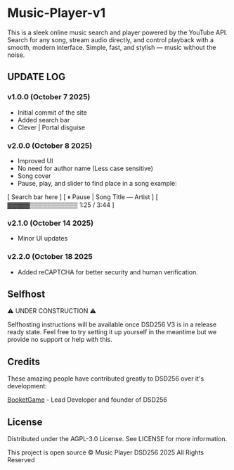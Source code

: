 # Music-Player-v1

This is a sleek online music search and player powered by the YouTube API. Search for any song, stream audio directly, and control playback with a smooth, modern interface. Simple, fast, and stylish — music without the noise. 

## UPDATE LOG

### v1.0.0 (October 7 2025)

- Initial commit of the site
- Added search bar
- Clever | Portal disguise

### v2.0.0 (October 8 2025)

- Improved UI
- No need for author name (Less case sensitive)
- Song cover
- Pause, play, and slider to find place in a song
example:

[ Search bar here ]
[ ⏸ Pause | Song Title — Artist ]
[ ▓▓▓▓▓▒▒▒▒▒▒▒▒▒▒▒  1:25 / 3:44 ]

### v2.1.0 (October 14 2025)

- Minor UI updates

### v2.2.0 (October 18 2025

- Added reCAPTCHA for better security and human verification.

## Selfhost
⚠️ UNDER CONSTRUCTION ⚠️

Selfhosting instructions will be available once DSD256 V3 is in a release ready state. Feel free to try setting it up yourself in the meantime but we provide no support or help with this.

## Credits
These amazing people have contributed greatly to DSD256 over it's development:

[BooketGame](https://GitHub.com/booketgame) - Lead Developer and founder of DSD256

## License
Distributed under the AGPL-3.0 License. See LICENSE for more information.

This project is open source © Music Player DSD256 2025 All Rights Reserved
